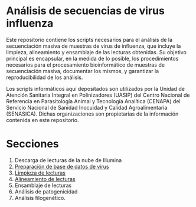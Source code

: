 # Análisis de secuencias de virus influenza
Este repositorio contiene los scripts necesarios para el análisis de la secuenciación masiva de muestras de virus de influenza, que incluye la limpieza, alineamiento y ensamblaje de las lecturas obtenidas. Su objetivo principal es encapsular, en la medida de lo posible, los procedimientos necesarios para el procesamiento bioinformático de muestras de secuenciación masiva, documentar los mismos, y garantizar la reproducibilidad de los análisis.  

Los scripts informáticos aquí depositados son utilizados por la Unidad de Atención Sanitaria Integral en Polinizadores (UASIP) del Centro Nacional de Referencia en Parasitología Animal y Tecnología Analítica (CENAPA) del Servicio Nacional de Sanidad Inocuidad y Calidad Agroalimentaria (SENASICA). Dichas organizaciones son propietarias de la información contenida en este repositorio.

# Secciones
1. Descarga de lecturas de la nube de Illumina
2. [Preparación de base de datos de virus](https://github.com/Procedimientos-UASIP/analisis_influenza/blob/main/CONTENT/02_creaci%C3%B3n_base_de_datos.md)
3. [Limpieza de lecturas](https://github.com/Procedimientos-UASIP/analisis_influenza/blob/main/CONTENT/03_limpieza_lecturas.md)
4. [Alineamiento de lecturas](https://github.com/Procedimientos-UASIP/analisis_influenza/blob/main/CONTENT/04_alineamientos_y_ensamble.md)
5. Ensamblaje de lecturas
6. Análisis de patogenicidad
7. Análisis filogenético.
